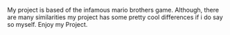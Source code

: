 My project is based of the infamous mario brothers game. Although, there are many similarities my project has some pretty cool differences if i do say so myself. Enjoy my Project.
